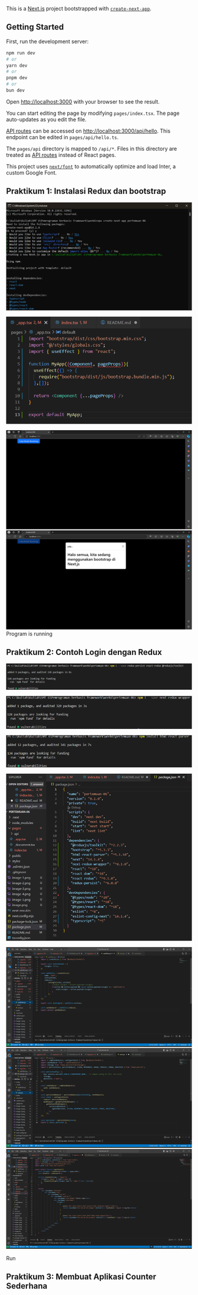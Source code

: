This is a [Next.js](https://nextjs.org/) project bootstrapped with [`create-next-app`](https://github.com/vercel/next.js/tree/canary/packages/create-next-app).

## Getting Started

First, run the development server:

```bash
npm run dev
# or
yarn dev
# or
pnpm dev
# or
bun dev
```

Open [http://localhost:3000](http://localhost:3000) with your browser to see the result.

You can start editing the page by modifying `pages/index.tsx`. The page auto-updates as you edit the file.

[API routes](https://nextjs.org/docs/api-routes/introduction) can be accessed on [http://localhost:3000/api/hello](http://localhost:3000/api/hello). This endpoint can be edited in `pages/api/hello.ts`.

The `pages/api` directory is mapped to `/api/*`. Files in this directory are treated as [API routes](https://nextjs.org/docs/api-routes/introduction) instead of React pages.

This project uses [`next/font`](https://nextjs.org/docs/basic-features/font-optimization) to automatically optimize and load Inter, a custom Google Font.

## Praktikum 1: Instalasi Redux dan bootstrap
![alt text](image-1.png)

![alt text](image-2.png)


![alt text](image.png)
![alt text](image-10.png)
Program is running 

## Praktikum 2: Contoh Login dengan Redux
![alt text](image-3.png)

![alt text](image-4.png)

![alt text](image-5.png)

![alt text](image-6.png)


![alt text](image-8.png)
![alt text](image-9.png)
![alt text](image-7.png)

Run

## Praktikum 3: Membuat Aplikasi Counter Sederhana
